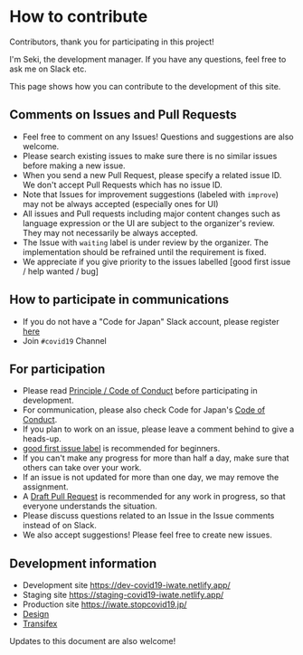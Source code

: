 # How to contribute

Contributors, thank you for participating in this project!

I'm Seki, the development manager. If you have any questions, feel free to ask me on Slack etc.

This page shows how you can contribute to the development of this site.

## Comments on Issues and Pull Requests
* Feel free to comment on any Issues! Questions and suggestions are also welcome.
* Please search existing issues to make sure there is no similar issues before making a new issue.
* When you send a new Pull Request, please specify a related issue ID. We don't accept Pull Requests which has no issue ID.
* Note that Issues for improvement suggestions (labeled with `improve`) may not be always accepted (especially ones for UI)
* All issues and Pull requests including major content changes such as language expression or the UI are subject to the organizer's review. They may not necessarily be always accepted.
* The Issue with `waiting` label is under review by the organizer.  The implementation should be refrained until the requirement is fixed.
* We appreciate if you give priority to the issues labelled [good first issue / help wanted / bug]

## How to participate in communications
* If you do not have a "Code for Japan" Slack account, please register [here](https://cfjslackin.herokuapp.com/)
* Join `#covid19` Channel

## For participation
* Please read [Principle / Code of Conduct](./CODE_OF_CONDUCT.md) before participating in development.
* For communication, please also check Code for Japan's [Code of Conduct](https://github.com/codeforjapan/codeofconduct).
* If you plan to work on an issue, please leave a comment behind to give a heads-up.
* [good first issue label](https://github.com/tokyo-metropolitan-gov/covid19/issues?q=is%3Aissue+is%3Aopen+label%3A%22good+first+issue%22) is recommended for beginners.
* If you can't make any progress for more than half a day, make sure that others can take over your work.
* If an issue is not updated for more than one day, we may remove the assignment.
* A [Draft Pull Request](https://help.github.com/en/github/collaborating-with-issues-and-pull-requests/about-pull-requests#draft-pull-requests) is recommended for any work in progress, so that everyone understands the situation.
* Please discuss questions related to an Issue in the Issue comments instead of on Slack.
* We also accept suggestions! Please feel free to create new issues.

## Development information
* Development site https://dev-covid19-iwate.netlify.app/
* Staging site https://staging-covid19-iwate.netlify.app/
* Production site https://iwate.stopcovid19.jp/
* [Design](https://www.figma.com/file/V7vt80p2gauhdgTZeVNbgj/UI%E3%83%87%E3%82%B6%E3%82%A4%E3%83%B3?node-id=121%3A156)
* [Transifex](https://www.transifex.com/stopcovid19-tokyo/stopcovid19tokyo)

Updates to this document are also welcome!
